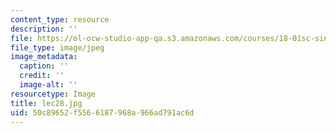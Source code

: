 ```yaml
---
content_type: resource
description: ''
file: https://ol-ocw-studio-app-qa.s3.amazonaws.com/courses/18-01sc-single-variable-calculus-fall-2010/50c89652f5566187968a966ad791ac6d_lec28.jpg
file_type: image/jpeg
image_metadata:
  caption: ''
  credit: ''
  image-alt: ''
resourcetype: Image
title: lec28.jpg
uid: 50c89652-f556-6187-968a-966ad791ac6d
---
```

